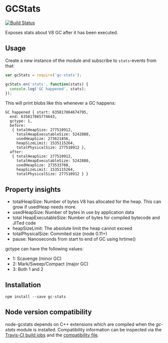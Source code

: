 # GCStats
[![Build Status](https://travis-ci.org/dainis/node-gcstats.svg?branch=master)](https://travis-ci.org/dainis/node-gcstats)

Exposes stats about V8 GC after it has been executed.

## Usage

Create a new instance of the module and subscribe to `stats`-events from that:

```javascript
var gcStats = require('gc-stats');

gcStats.on('stats', function(stats) {
  console.log('GC happened', stats);
});
```

This will print blobs like this whenever a GC happens:

```
GC happened { start: 635817864674795,
  end: 635817865774643,
  gctype: 1,
  before:
   { totalHeapSize: 277510912,
     totalHeapExecutableSize: 5242880,
     usedHeapSize: 273621856,
     heapSizeLimit: 1535115264,
     totalPhysicalSize: 277510912 },
  after:
   { totalHeapSize: 277510912,
     totalHeapExecutableSize: 5242880,
     usedHeapSize: 273533760,
     heapSizeLimit: 1535115264,
     totalPhysicalSize: 277510912 } }
```

## Property insights
 * totalHeapSize: Number of bytes V8 has allocated for the heap. This can grow if usedHeap needs more.
 * usedHeapSize: Number of bytes in use by application data
 * total HeapExecutableSize: Number of bytes for compiled bytecode and JITed code
 * heapSizeLimit: The absolute limit the heap cannot exceed
 * totalPhysicalSize: Commited size (node 0.11+)
 * pause: Nanoseconds from start to end of GC using hrtime()

gctype can have the following values:
 * 1: Scavenge (minor GC)
 * 2: Mark/Sweep/Compact (major GC)
 * 3: Both 1 and 2

## Installation

```
npm install --save gc-stats
```

## Node version compatibility
node-gcstats depends on C++ extensions which are compiled when the *gc-stats* module is installed. Compatibility information can be inspected via the [Travis-CI build jobs](https://travis-ci.org/dainis/node-gcstats/) and the [compatibility file](https://github.com/bripkens/node-gcstats/blob/develop/compatibility.md).
